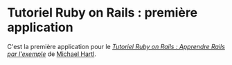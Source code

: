 # Tutoriel Ruby on Rails : première application

C'est la première application pour le
[*Tutoriel Ruby on Rails : Apprendre Rails par l'exemple*](http://railstutorial.org/)
de [Michael Hartl](http://michaelhartl.com/).
